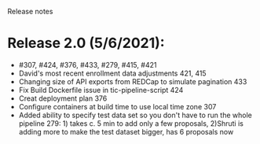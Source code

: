 Release notes

# Release 2.0 (5/6/2021):
* #307, #424, #376, #433, #279, #415, #421  
* David's most recent enrollment data adjustments 421, 415
* Changing size of API exports from REDCap to simulate pagination 433
* Fix Build Dockerfile issue in tic-pipeline-script 424
* Creat deployment plan 376
* Configure containers at build time to use local time zone 307
* Added ability to specify test data set so you don't have to run the whole pipeline 279: 1) takes c. 5 min to add only a few proposals, 2)Shruti is adding more to make the test dataset bigger, has 6 proposals now
